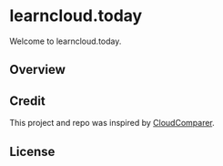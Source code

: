 # learncloud.today

Welcome to learncloud.today. 

## Overview

## Credit

This project and repo was inspired by [CloudComparer](https://github.com/ilyas-it83/CloudComparer).

## License
